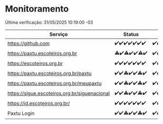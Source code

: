 # Monitoramento

Última verificação: 31/05/2025 10:19:00 -03

|Serviço|Status|Últimas 24h|
|---|---|---|
|https://github.com|<span title="2025-05-24: OK=23">✔️</span><span title="2025-05-25: OK=23">✔️</span><span title="2025-05-26: OK=22">✔️</span><span title="2025-05-27: OK=23">✔️</span><span title="2025-05-28: OK=23">✔️</span><span title="2025-05-29: OK=23">✔️</span><span title="2025-05-30: OK=12">✔️</span>|<span title="30/05/2025 10:22:00 -03 : 200">✔️</span><span title="30/05/2025 11:09:00 -03 : 200">✔️</span><span title="30/05/2025 12:09:00 -03 : 200">✔️</span><span title="30/05/2025 13:11:00 -03 : 200">✔️</span><span title="30/05/2025 14:08:00 -03 : 200">✔️</span><span title="30/05/2025 15:13:00 -03 : 200">✔️</span><span title="30/05/2025 16:07:00 -03 : 200">✔️</span><span title="30/05/2025 17:10:00 -03 : 200">✔️</span><span title="30/05/2025 18:08:00 -03 : 200">✔️</span><span title="30/05/2025 19:08:00 -03 : 200">✔️</span><span title="30/05/2025 20:08:00 -03 : 200">✔️</span><span title="30/05/2025 21:45:00 -03 : 200">✔️</span><span title="30/05/2025 23:25:00 -03 : 200">✔️</span><span title="31/05/2025 00:34:00 -03 : 200">✔️</span><span title="31/05/2025 01:12:00 -03 : 200">✔️</span><span title="31/05/2025 02:09:00 -03 : 200">✔️</span><span title="31/05/2025 03:12:00 -03 : 200">✔️</span><span title="31/05/2025 04:08:00 -03 : 200">✔️</span><span title="31/05/2025 05:11:00 -03 : 200">✔️</span><span title="31/05/2025 06:09:00 -03 : 200">✔️</span><span title="31/05/2025 07:08:00 -03 : 200">✔️</span><span title="31/05/2025 08:07:00 -03 : 200">✔️</span><span title="31/05/2025 09:15:00 -03 : 200">✔️</span><span title="31/05/2025 10:19:00 -03 : 200">✔️</span>|
|https://paxtu.escoteiros.org.br|<span title="2025-05-24: OK=22, Falhas=1">⚠️</span><span title="2025-05-25: OK=23">✔️</span><span title="2025-05-26: OK=20, Falhas=2">⚠️</span><span title="2025-05-27: OK=23">✔️</span><span title="2025-05-28: OK=23">✔️</span><span title="2025-05-29: OK=22, Falhas=1">⚠️</span><span title="2025-05-30: OK=12">✔️</span>|<span title="30/05/2025 10:22:00 -03 : 200">✔️</span><span title="30/05/2025 11:09:00 -03 : 200">✔️</span><span title="30/05/2025 12:09:00 -03 : 200">✔️</span><span title="30/05/2025 13:11:00 -03 : 200">✔️</span><span title="30/05/2025 14:08:00 -03 : 200">✔️</span><span title="30/05/2025 15:13:00 -03 : 200">✔️</span><span title="30/05/2025 16:07:00 -03 : 200">✔️</span><span title="30/05/2025 17:10:00 -03 : 200">✔️</span><span title="30/05/2025 18:08:00 -03 : 200">✔️</span><span title="30/05/2025 19:08:00 -03 : 200">✔️</span><span title="30/05/2025 20:08:00 -03 : 200">✔️</span><span title="30/05/2025 21:45:00 -03 : 200">✔️</span><span title="30/05/2025 23:25:00 -03 : 200">✔️</span><span title="31/05/2025 00:35:00 -03 : 200">✔️</span><span title="31/05/2025 01:12:00 -03 : 200">✔️</span><span title="31/05/2025 02:09:00 -03 : 200">✔️</span><span title="31/05/2025 03:12:00 -03 : 200">✔️</span><span title="31/05/2025 04:08:00 -03 : 200">✔️</span><span title="31/05/2025 05:11:00 -03 : 200">✔️</span><span title="31/05/2025 06:09:00 -03 : 200">✔️</span><span title="31/05/2025 07:08:00 -03 : 200">✔️</span><span title="31/05/2025 08:07:00 -03 : 200">✔️</span><span title="31/05/2025 09:15:00 -03 : 200">✔️</span><span title="31/05/2025 10:19:00 -03 : 200">✔️</span>|
|https://escoteiros.org.br|<span title="2025-05-24: OK=23">✔️</span><span title="2025-05-25: OK=23">✔️</span><span title="2025-05-26: OK=22">✔️</span><span title="2025-05-27: OK=23">✔️</span><span title="2025-05-28: OK=23">✔️</span><span title="2025-05-29: OK=23">✔️</span><span title="2025-05-30: OK=12">✔️</span>|<span title="30/05/2025 10:22:00 -03 : 200">✔️</span><span title="30/05/2025 11:09:00 -03 : 200">✔️</span><span title="30/05/2025 12:09:00 -03 : 200">✔️</span><span title="30/05/2025 13:11:00 -03 : 200">✔️</span><span title="30/05/2025 14:08:00 -03 : 200">✔️</span><span title="30/05/2025 15:13:00 -03 : 200">✔️</span><span title="30/05/2025 16:07:00 -03 : 200">✔️</span><span title="30/05/2025 17:10:00 -03 : 200">✔️</span><span title="30/05/2025 18:08:00 -03 : 200">✔️</span><span title="30/05/2025 19:08:00 -03 : 200">✔️</span><span title="30/05/2025 20:08:00 -03 : 200">✔️</span><span title="30/05/2025 21:45:00 -03 : 200">✔️</span><span title="30/05/2025 23:25:00 -03 : 200">✔️</span><span title="31/05/2025 00:35:00 -03 : 200">✔️</span><span title="31/05/2025 01:12:00 -03 : 200">✔️</span><span title="31/05/2025 02:09:00 -03 : 200">✔️</span><span title="31/05/2025 03:12:00 -03 : 200">✔️</span><span title="31/05/2025 04:08:00 -03 : 200">✔️</span><span title="31/05/2025 05:11:00 -03 : 200">✔️</span><span title="31/05/2025 06:09:00 -03 : 200">✔️</span><span title="31/05/2025 07:08:00 -03 : 200">✔️</span><span title="31/05/2025 08:07:00 -03 : 200">✔️</span><span title="31/05/2025 09:15:00 -03 : 200">✔️</span><span title="31/05/2025 10:19:00 -03 : 200">✔️</span>|
|https://paxtu.escoteiros.org.br/paxtu|<span title="2025-05-24: OK=23">✔️</span><span title="2025-05-25: OK=23">✔️</span><span title="2025-05-26: OK=21, Falhas=1">⚠️</span><span title="2025-05-27: OK=23">✔️</span><span title="2025-05-28: OK=23">✔️</span><span title="2025-05-29: OK=22, Falhas=1">⚠️</span><span title="2025-05-30: OK=12">✔️</span>|<span title="30/05/2025 10:22:00 -03 : 200">✔️</span><span title="30/05/2025 11:09:00 -03 : 200">✔️</span><span title="30/05/2025 12:09:00 -03 : 200">✔️</span><span title="30/05/2025 13:11:00 -03 : 200">✔️</span><span title="30/05/2025 14:08:00 -03 : 200">✔️</span><span title="30/05/2025 15:13:00 -03 : 200">✔️</span><span title="30/05/2025 16:07:00 -03 : 200">✔️</span><span title="30/05/2025 17:10:00 -03 : 200">✔️</span><span title="30/05/2025 18:08:00 -03 : 200">✔️</span><span title="30/05/2025 19:08:00 -03 : 200">✔️</span><span title="30/05/2025 20:08:00 -03 : 200">✔️</span><span title="30/05/2025 21:45:00 -03 : 200">✔️</span><span title="30/05/2025 23:25:00 -03 : 200">✔️</span><span title="31/05/2025 00:35:00 -03 : 200">✔️</span><span title="31/05/2025 01:12:00 -03 : 200">✔️</span><span title="31/05/2025 02:09:00 -03 : 200">✔️</span><span title="31/05/2025 03:12:00 -03 : 200">✔️</span><span title="31/05/2025 04:08:00 -03 : 200">✔️</span><span title="31/05/2025 05:11:00 -03 : 200">✔️</span><span title="31/05/2025 06:09:00 -03 : 200">✔️</span><span title="31/05/2025 07:08:00 -03 : 200">✔️</span><span title="31/05/2025 08:07:00 -03 : 200">✔️</span><span title="31/05/2025 09:15:00 -03 : 200">✔️</span><span title="31/05/2025 10:19:00 -03 : 200">✔️</span>|
|https://paxtu.escoteiros.org.br/meupaxtu|<span title="2025-05-24: OK=23">✔️</span><span title="2025-05-25: OK=23">✔️</span><span title="2025-05-26: OK=21, Falhas=1">⚠️</span><span title="2025-05-27: OK=23">✔️</span><span title="2025-05-28: OK=23">✔️</span><span title="2025-05-29: OK=22, Falhas=1">⚠️</span><span title="2025-05-30: OK=12">✔️</span>|<span title="30/05/2025 10:22:00 -03 : 200">✔️</span><span title="30/05/2025 11:09:00 -03 : 200">✔️</span><span title="30/05/2025 12:09:00 -03 : 200">✔️</span><span title="30/05/2025 13:11:00 -03 : 200">✔️</span><span title="30/05/2025 14:08:00 -03 : 200">✔️</span><span title="30/05/2025 15:13:00 -03 : 200">✔️</span><span title="30/05/2025 16:07:00 -03 : 200">✔️</span><span title="30/05/2025 17:10:00 -03 : 200">✔️</span><span title="30/05/2025 18:08:00 -03 : 200">✔️</span><span title="30/05/2025 19:08:00 -03 : 200">✔️</span><span title="30/05/2025 20:08:00 -03 : 200">✔️</span><span title="30/05/2025 21:45:00 -03 : 200">✔️</span><span title="30/05/2025 23:25:00 -03 : 200">✔️</span><span title="31/05/2025 00:35:00 -03 : 200">✔️</span><span title="31/05/2025 01:12:00 -03 : 200">✔️</span><span title="31/05/2025 02:09:00 -03 : 200">✔️</span><span title="31/05/2025 03:12:00 -03 : 200">✔️</span><span title="31/05/2025 04:08:00 -03 : 200">✔️</span><span title="31/05/2025 05:11:00 -03 : 200">✔️</span><span title="31/05/2025 06:09:00 -03 : 200">✔️</span><span title="31/05/2025 07:08:00 -03 : 200">✔️</span><span title="31/05/2025 08:07:00 -03 : 200">✔️</span><span title="31/05/2025 09:15:00 -03 : 200">✔️</span><span title="31/05/2025 10:19:00 -03 : 200">✔️</span>|
|https://sigue.escoteiros.org.br/siguenacional|<span title="2025-05-24: OK=23">✔️</span><span title="2025-05-25: OK=23">✔️</span><span title="2025-05-26: OK=21, Falhas=1">⚠️</span><span title="2025-05-27: OK=23">✔️</span><span title="2025-05-28: OK=23">✔️</span><span title="2025-05-29: OK=22, Falhas=1">⚠️</span><span title="2025-05-30: OK=12">✔️</span>|<span title="30/05/2025 10:22:00 -03 : 200">✔️</span><span title="30/05/2025 11:09:00 -03 : 200">✔️</span><span title="30/05/2025 12:09:00 -03 : 200">✔️</span><span title="30/05/2025 13:11:00 -03 : 200">✔️</span><span title="30/05/2025 14:08:00 -03 : 200">✔️</span><span title="30/05/2025 15:13:00 -03 : 200">✔️</span><span title="30/05/2025 16:07:00 -03 : 200">✔️</span><span title="30/05/2025 17:10:00 -03 : 200">✔️</span><span title="30/05/2025 18:08:00 -03 : 200">✔️</span><span title="30/05/2025 19:08:00 -03 : 200">✔️</span><span title="30/05/2025 20:08:00 -03 : 200">✔️</span><span title="30/05/2025 21:45:00 -03 : 200">✔️</span><span title="30/05/2025 23:25:00 -03 : 200">✔️</span><span title="31/05/2025 00:35:00 -03 : 200">✔️</span><span title="31/05/2025 01:12:00 -03 : 200">✔️</span><span title="31/05/2025 02:09:00 -03 : 200">✔️</span><span title="31/05/2025 03:12:00 -03 : 200">✔️</span><span title="31/05/2025 04:08:00 -03 : 200">✔️</span><span title="31/05/2025 05:11:00 -03 : 200">✔️</span><span title="31/05/2025 06:09:00 -03 : 200">✔️</span><span title="31/05/2025 07:09:00 -03 : 200">✔️</span><span title="31/05/2025 08:07:00 -03 : 200">✔️</span><span title="31/05/2025 09:15:00 -03 : 200">✔️</span><span title="31/05/2025 10:19:00 -03 : 200">✔️</span>|
|https://id.escoteiros.org.br/|<span title="2025-05-24: OK=23">✔️</span><span title="2025-05-25: OK=23">✔️</span><span title="2025-05-26: OK=22">✔️</span><span title="2025-05-27: OK=23">✔️</span><span title="2025-05-28: OK=23">✔️</span><span title="2025-05-29: OK=23">✔️</span><span title="2025-05-30: OK=12">✔️</span>|<span title="30/05/2025 10:22:00 -03 : 200">✔️</span><span title="30/05/2025 11:09:00 -03 : 200">✔️</span><span title="30/05/2025 12:09:00 -03 : 200">✔️</span><span title="30/05/2025 13:11:00 -03 : 200">✔️</span><span title="30/05/2025 14:08:00 -03 : 200">✔️</span><span title="30/05/2025 15:13:00 -03 : 200">✔️</span><span title="30/05/2025 16:07:00 -03 : 200">✔️</span><span title="30/05/2025 17:10:00 -03 : 200">✔️</span><span title="30/05/2025 18:08:00 -03 : 200">✔️</span><span title="30/05/2025 19:08:00 -03 : 200">✔️</span><span title="30/05/2025 20:08:00 -03 : 200">✔️</span><span title="30/05/2025 21:45:00 -03 : 200">✔️</span><span title="30/05/2025 23:25:00 -03 : 200">✔️</span><span title="31/05/2025 00:35:00 -03 : 200">✔️</span><span title="31/05/2025 01:12:00 -03 : 200">✔️</span><span title="31/05/2025 02:09:00 -03 : 200">✔️</span><span title="31/05/2025 03:12:00 -03 : 200">✔️</span><span title="31/05/2025 04:08:00 -03 : 200">✔️</span><span title="31/05/2025 05:11:00 -03 : 200">✔️</span><span title="31/05/2025 06:09:00 -03 : 200">✔️</span><span title="31/05/2025 07:09:00 -03 : 200">✔️</span><span title="31/05/2025 08:07:00 -03 : 200">✔️</span><span title="31/05/2025 09:15:00 -03 : 200">✔️</span><span title="31/05/2025 10:19:00 -03 : 200">✔️</span>|
|Paxtu Login|<span title="2025-05-24: OK=23">✔️</span><span title="2025-05-25: OK=23">✔️</span><span title="2025-05-26: OK=21, Falhas=1">⚠️</span><span title="2025-05-27: OK=23">✔️</span><span title="2025-05-28: OK=23">✔️</span><span title="2025-05-29: OK=22, Falhas=1">⚠️</span><span title="2025-05-30: OK=12">✔️</span>|<span title="30/05/2025 10:22:00 -03 : 200">✔️</span><span title="30/05/2025 11:09:00 -03 : 200">✔️</span><span title="30/05/2025 12:09:00 -03 : 200">✔️</span><span title="30/05/2025 13:11:00 -03 : 200">✔️</span><span title="30/05/2025 14:08:00 -03 : 200">✔️</span><span title="30/05/2025 15:13:00 -03 : 200">✔️</span><span title="30/05/2025 16:07:00 -03 : 200">✔️</span><span title="30/05/2025 17:10:00 -03 : 200">✔️</span><span title="30/05/2025 18:08:00 -03 : 200">✔️</span><span title="30/05/2025 19:08:00 -03 : 200">✔️</span><span title="30/05/2025 20:08:00 -03 : 200">✔️</span><span title="30/05/2025 21:45:00 -03 : 200">✔️</span><span title="30/05/2025 23:25:00 -03 : 200">✔️</span><span title="31/05/2025 00:35:00 -03 : 200">✔️</span><span title="31/05/2025 01:12:00 -03 : 200">✔️</span><span title="31/05/2025 02:09:00 -03 : 200">✔️</span><span title="31/05/2025 03:12:00 -03 : 200">✔️</span><span title="31/05/2025 04:08:00 -03 : 200">✔️</span><span title="31/05/2025 05:11:00 -03 : 200">✔️</span><span title="31/05/2025 06:09:00 -03 : 200">✔️</span><span title="31/05/2025 07:09:00 -03 : 200">✔️</span><span title="31/05/2025 08:07:00 -03 : 200">✔️</span><span title="31/05/2025 09:15:00 -03 : 200">✔️</span><span title="31/05/2025 10:19:00 -03 : 200">✔️</span>|
